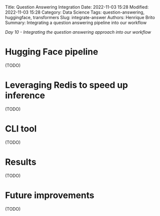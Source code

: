 Title: Question Answering Integration
Date: 2022-11-03 15:28
Modified: 2022-11-03 15:28
Category: Data Science
Tags: question-answering, huggingface, transformers
Slug: integrate-answer
Authors: Henrique Brito
Summary: Integrating a question answering pipeline into our workflow

_Day 10 - Integrating the question answering approach into our workflow_

# Hugging Face pipeline

(TODO)

# Leveraging Redis to speed up inference

(TODO)

# CLI tool 

(TODO)

# Results

(TODO)

# Future improvements

(TODO)
